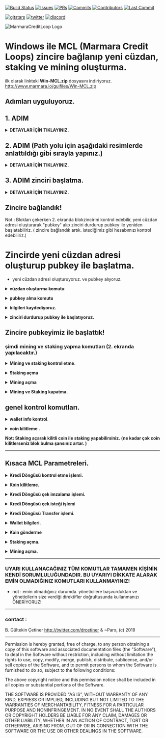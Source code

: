 [![Build Status](https://travis-ci.org/KomodoPlatform/komodo.svg?branch=master)](https://travis-ci.org/KomodoPlatform/komodo)
[![Issues](https://img.shields.io/github/issues-raw/komodoplatform/komodo)](https://github.com/KomodoPlatform/komodo/issues)
[![PRs](https://img.shields.io/github/issues-pr-closed/komodoplatform/komodo)](https://github.com/KomodoPlatform/komodo/pulls)
[![Commits](https://img.shields.io/github/commit-activity/y/komodoplatform/komodo)](https://github.com/KomodoPlatform/komodo/commits/dev)
[![Contributors](https://img.shields.io/github/contributors/komodoplatform/komodo)](https://github.com/KomodoPlatform/komodo/graphs/contributors)
[![Last Commit](https://img.shields.io/github/last-commit/komodoplatform/komodo)](https://github.com/KomodoPlatform/komodo/graphs/commit-activity)


[![gitstars](https://img.shields.io/github/stars/komodoplatform/komodo?style=social)](https://github.com/KomodoPlatform/komodo/stargazers)
[![twitter](https://img.shields.io/twitter/follow/marmarachain?style=social)](https://twitter.com/marmarachain)
[![discord](https://img.shields.io/discord/412898016371015680)](https://discord.gg/QZNMw73)


![MarmaraCreditLoop Logo](https://raw.githubusercontent.com/marmarachain/Marmara-v.1.0/master/sonhali-beyaz-fo.png "Marmara Credit Loop Logo")

# Windows ile MCL (Marmara Credit Loops) zincire bağlanıp yeni cüzdan, staking ve mining oluşturma.

ilk olarak linkteki **Win-MCL.zip** dosyasını indiriyoruz. http://www.marmara.io/guifiles/Win-MCL.zip

## Adımları uyguluyoruz.

## 1. ADIM
**<details><summary>DETAYLAR İÇİN TIKLAYINIZ.</summary>**

- **Win-MCL.zip** dosyasını `"C:\"` ana dizine atın.
- **Win-MCL.zip** dosyasını sağ tıklayıp klasöre çıkart diyoruz.
- `"C:\Win-MCL"` klasörüne girin.
-  Klasördeki **fetch-params.bat** çift tıklayarak çalıştırıp **ZcashParams** dosyalarını çekiyoruz. (1.5 gb civarıdır. internet hızınıza göre zaman alabilir beklemesiniz.!!!)

![Komodo Logo](img/Screenshot_107.png "Marmara Credit")
</details>



## 2. ADIM (Path yolu için aşağıdaki resimlerde anlattıldığı gibi sırayla yapınız.)
**<details><summary>DETAYLAR İÇİN TIKLAYINIZ.</summary>**

- Girilecek path yolu : `"C:\Win-MCL"`
- Başlat + CMD yazıp Konsol Açıp ardından konsola `set PATH=%PATH%;C:\Win-MCL\` yazıp entera basınız.
- Veya aşağıdaki resimleri takip ederek yapabilirsiniz.
- adım 1

- ![Komodo Logo](img/path-1.jpg "Marmara Credit")
- adım 2 

- ![Komodo Logo](img/path-2.jpg "Marmara Credit")
- adım 3

- ![Komodo Logo](img/path-3.png "Marmara Credit")
</details>

## 3. ADIM zinciri başlatma.
**<details><summary>DETAYLAR İÇİN TIKLAYINIZ.</summary>**
- 2 adet MSDOS konsolu Açıyoruz (Win+R veya > başlat cmd yazarak "Command Prompt" açabilirsiniz.)
- ilk ekrana MCl zinciri başlatma komutunu giriyoruz. (blokları çekmesini bekliyoruz.)

```komodod -ac_name=MCL -ac_supply=2000000 -ac_cc=2 -addnode=37.148.210.158 -addnode=37.148.212.36 -addressindex=1 -spentindex=1 -ac_marmara=1 -ac_staked=75 -ac_reward=3000000000```
- resim
![Komodo Logo](img/resim1.png "Marmara Credit")
</details>


## Zincire bağlandık!
Not : Blokları çekerken 2. ekranda blokzincirini kontrol edebilir, yeni cüzdan adresi oluşturarak "pubkey" alıp zinciri durdurup pubkey ile yeniden başlatabiliriz. ( zincire bağlandık artık. istediğimiz gibi hesabımızı kontrol edebiliriz.)

# Zincirde yeni  cüzdan adresi oluşturup pubkey ile başlatma.

- yeni cüzdan adresi oluşturuyoruz. ve pubkey alıyoruz.

**<details><summary>cüzdan oluşturma komutu</summary>**

```komodo-cli -ac_name=MCL getnewaddress```
</details>

**<details><summary>pubkey alma komutu </summary>**
 
```komodo-cli -ac_name=MCL validateaddress "walletadresi"```
![Komodo Logo](img/resim2.png "Marmara Credit")
</details>

**<details><summary>bilgileri kaydediyoruz.</summary>**

![Komodo Logo](img/resim3.png "Marmara Credit")
</details>

**<details><summary>zinciri durdurup pubkey ile başlatıyoruz.</summary>**

 - - zinciri durdurma 
 - - ```komodo-cli -ac_name=MCL stop```
 - - zinciri durdurma pubkey ile başlatma

 - - ```komodod -ac_name=MCL -ac_supply=2000000 -ac_cc=2 -addnode=37.148.210.158 -addnode=37.148.212.36 -addressindex=1 -spentindex=1 -ac_marmara=1 -ac_staked=75 -ac_reward=3000000000 -pubkey=03bb140553b21bbd10964013eba8c2bbb54c750247fcd3117f604a9c01c79f5da0```
 ![Komodo Logo](img/resim4.png "Marmara Credit")
</details>

 ## Zincire pubkeyimiz ile başlattık!

 ### şimdi mining ve staking yapma komutları (2. ekranda yapılacaktır.)
 
**<details><summary>Mining ve staking kontrol etme.</summary>**

 - - ```komodo-cli -ac_name=MCL getgenerate```
  ![Komodo Logo](img/resim5.png "Marmara Credit")
</details>

**<details><summary>Staking açma</summary>**

- - ```komodo-cli -ac_name=MCL setgenerate true 0```
![Komodo Logo](img/resim6.png "Marmara Credit")
</details>

**<details><summary>Mining açma</summary>**

- - ```komodo-cli -ac_name=MCL setgenerate true 1```
![Komodo Logo](img/resim7.png "Marmara Credit")
</details>

**<details><summary>Mining ve Staking kapatma.</summary>**

- - ```komodo-cli -ac_name=MCL setgenerate false```
![Komodo Logo](img/resim8.png "Marmara Credit")
</details>


## genel kontrol komutları.

**<details><summary>wallet info kontrol.</summary>**

- - ```komodo-cli -ac_name=MCL marmarainfo 0 0 0 0 "pubkey"```
![Komodo Logo](img/resim9.png "Marmara Credit")
</details>

**<details><summary>coin kilitleme .</summary>**

- - ```komodo-cli -ac_name=MCL marmaralock coinadeti```
- - ```komodo-cli -ac_name=MCL sendrawtransaction "hex"```
![Komodo Logo](img/resim10.png "Marmara Credit")
</details>

**Not: Staking açarak kilitli coin ile staking yapabilirsiniz. (ne kadar çok coin kilitlerseniz blok bulma şansınız artar. )**

---
## Kısaca MCL Parametreleri.

**<details><summary>Kredi Döngüsü kontrol etme işlemi.</summary>**
- **`komodo-cli -ac_name=MCL marmaracreditloop txid`**
</details>

**<details><summary>Koin kilitleme.</summary>**
- **`komodo-cli -ac_name=MCL marmaralock amount`**
</details>

**<details><summary>Kredi Döngüsü çek imzalama işlemi.</summary>**
- **`komodo-cli -ac_name=MCL marmaraissue receiverpk "{\"avalcount\":\"n\", \"autosettlement\":\"true\"|\"false\", \"autoinsurance\":\"true\"|\"false\", \"disputeexpires\":\"offset\", \"EscrowOn\":\"true\"|\"false\", \"BlockageAmount\":\"amount\" }" approvaltxid`**
</details>

**<details><summary>Kredi Döngüsü çek isteği işlemi</summary>**
- **`komodo-cli -ac_name=MCL marmarareceive senderpk amount currency matures batontxid "{\"avacount\":\"n\"}"`**
</details>

**<details><summary>Kredi Döngüsü Transfer işlemi.</summary>**
- **`komodo-cli -ac_name=MCL marmaratransfer receiverpk "{\"avacount\":\"n\"}" approvaltxid`**
</details>

**<details><summary>Wallet bilgileri.</summary>**
- **`komodo-cli -ac_name=MCL marmarainfo 0 0 0 0 <pubkey>`**
</details>

**<details><summary>Koin gönderme</summary>**
- **`komodo-cli -ac_name=MCL sendtoaddress walletaddress amount`**
</details>

**<details><summary>Staking açma.</summary>**
- **`komodo-cli -ac_name=MCL setgenerate true 0`**
</details>

**<details><summary>Mining açma.</summary>**
- **`komodo-cli -ac_name=MCL setgenerate true 1`** 
</details>

---

### UYARI KULLANACAĞINIZ TÜM KOMUTLAR TAMAMEN KİŞİNİN KENDİ SORUMLULUĞUNDADIR. BU UYARIYI DİKKATE ALARAK EMİN OLMADIĞINIZ KOMUTLARI KULLANMAYINIZ!

- not : emin olmadığınız durumda. yöneticilere başvurduktan ve yöneticilerin size verdiği direktifler doğrultusunda  kullanmanızı ÖNERİYORUZ!

---

### contact :  
B. Gültekin Çetiner http://twitter.com/drcetiner & ~Paro, (c) 2019  

---
Permission is hereby granted, free of charge, to any person obtaining a copy of this software and associated documentation files (the "Software"), to deal in the Software without restriction, including without limitation the rights to use, copy, modify, merge, publish, distribute, sublicense, and/or sell copies of the Software, and to permit persons to whom the Software is furnished to do so, subject to the following conditions:

The above copyright notice and this permission notice shall be included in all copies or substantial portions of the Software.

THE SOFTWARE IS PROVIDED "AS IS", WITHOUT WARRANTY OF ANY KIND, EXPRESS OR IMPLIED, INCLUDING BUT NOT LIMITED TO THE WARRANTIES OF MERCHANTABILITY, FITNESS FOR A PARTICULAR PURPOSE AND NONINFRINGEMENT. IN NO EVENT SHALL THE AUTHORS OR COPYRIGHT HOLDERS BE LIABLE FOR ANY CLAIM, DAMAGES OR OTHER LIABILITY, WHETHER IN AN ACTION OF CONTRACT, TORT OR OTHERWISE, ARISING FROM, OUT OF OR IN CONNECTION WITH THE SOFTWARE OR THE USE OR OTHER DEALINGS IN THE SOFTWARE.
